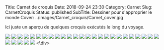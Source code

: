 Title: Carnet de croquis
Date: 2018-09-24 23:30
Category: Carnet
Slug: CarnetCroquis
Status: published
SubTitle: Dessiner pour s'approprier le monde
Cover: ../images/Carnet_croquis/Carnet_cover.jpg

Ici juste un aperçu de quelques croquis exécutés le long du voyage.

<div class="galleria" style="margin:auto">
	<img src="../images/Carnet_croquis/Carnet_01.jpg">
	<img src="../images/Carnet_croquis/Carnet_02.jpg">
    <img src="../images/Carnet_croquis/Carnet_03.jpg">
    <img src="../images/Carnet_croquis/Carnet_04.jpg">
    <img src="../images/Carnet_croquis/Carnet_05.jpg">
    <img src="../images/Carnet_croquis/Carnet_06.jpg">
    <img src="../images/Carnet_croquis/Carnet_07.jpg">
    <img src="../images/Carnet_croquis/Carnet_08.jpg">
    <img src="../images/Carnet_croquis/Carnet_09.jpg">
    <img src="../images/Carnet_croquis/Carnet_10.jpg">
    <img src="../images/Carnet_croquis/Carnet_11.jpg">
    <img src="../images/Carnet_croquis/Carnet_12.jpg">
    <img src="../images/Carnet_croquis/Carnet_13.jpg">
    <img src="../images/Carnet_croquis/Carnet_14.jpg">
    <img src="../images/Carnet_croquis/Carnet_15.jpg">
    <img src="../images/Carnet_croquis/Carnet_16.jpg">
    <img src="../images/Carnet_croquis/Carnet_17.jpg">
    <img src="../images/Carnet_croquis/Carnet_18.jpg">
    <img src="../images/Carnet_croquis/Carnet_19.jpg">
    <img src="../images/Carnet_croquis/Carnet_20.jpg">
    <img src="../images/Carnet_croquis/Carnet_21.jpg">
    <img src="../images/Carnet_croquis/Carnet_22.jpg">
    <img src="../images/Carnet_croquis/Carnet_23.jpg">
    <img src="../images/Carnet_croquis/Carnet_24.jpg">
    <img src="../images/Carnet_croquis/Carnet_25.jpg">
    <img src="../images/Carnet_croquis/Carnet_26.jpg">
    <img src="../images/Carnet_croquis/Carnet_27.jpg">
    <img src="../images/Carnet_croquis/Carnet_28.jpg">
    <img src="../images/Carnet_croquis/Carnet_29.jpg">
    <img src="../images/Carnet_croquis/Carnet_30.jpg">
<\div>
<script>
	(function() { 
            Galleria.loadTheme('https://cdnjs.cloudflare.com/ajax/libs/galleria/1.5.7/themes/classic/galleria.classic.min.js');
            Galleria.run('.galleria', {
                height: 0.5625
            });
        }());
</script>